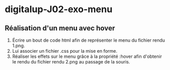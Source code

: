 # digitalup-J02-exo-menu
  

## Réalisation d'un menu avec hover 

1. Écrire un bout de code html afin de représenter le menu du fichier rendu 1.png.
2. Lui associer un fichier .css pour la mise en forme.
3. Réaliser les effets sur le menu grâce à la propriété :hover afin d'obtenir le rendu du fichier rendu 2.png au passage de la souris.
   